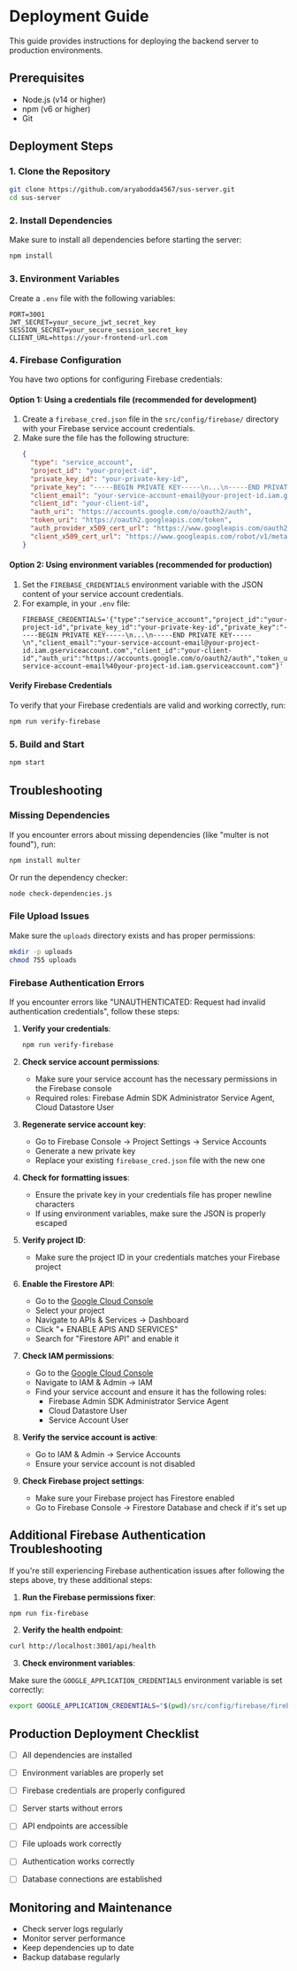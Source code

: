 # Deployment Guide

This guide provides instructions for deploying the backend server to production environments.

## Prerequisites

- Node.js (v14 or higher)
- npm (v6 or higher)
- Git

## Deployment Steps

### 1. Clone the Repository

```bash
git clone https://github.com/aryabodda4567/sus-server.git
cd sus-server
```

### 2. Install Dependencies

Make sure to install all dependencies before starting the server:

```bash
npm install
```

### 3. Environment Variables

Create a `.env` file with the following variables:

```
PORT=3001
JWT_SECRET=your_secure_jwt_secret_key
SESSION_SECRET=your_secure_session_secret_key
CLIENT_URL=https://your-frontend-url.com
```

### 4. Firebase Configuration

You have two options for configuring Firebase credentials:

#### Option 1: Using a credentials file (recommended for development)

1. Create a `firebase_cred.json` file in the `src/config/firebase/` directory with your Firebase service account credentials.
2. Make sure the file has the following structure:
   ```json
   {
     "type": "service_account",
     "project_id": "your-project-id",
     "private_key_id": "your-private-key-id",
     "private_key": "-----BEGIN PRIVATE KEY-----\n...\n-----END PRIVATE KEY-----\n",
     "client_email": "your-service-account-email@your-project-id.iam.gserviceaccount.com",
     "client_id": "your-client-id",
     "auth_uri": "https://accounts.google.com/o/oauth2/auth",
     "token_uri": "https://oauth2.googleapis.com/token",
     "auth_provider_x509_cert_url": "https://www.googleapis.com/oauth2/v1/certs",
     "client_x509_cert_url": "https://www.googleapis.com/robot/v1/metadata/x509/your-service-account-email%40your-project-id.iam.gserviceaccount.com"
   }
   ```

#### Option 2: Using environment variables (recommended for production)

1. Set the `FIREBASE_CREDENTIALS` environment variable with the JSON content of your service account credentials.
2. For example, in your `.env` file:
   ```
   FIREBASE_CREDENTIALS='{"type":"service_account","project_id":"your-project-id","private_key_id":"your-private-key-id","private_key":"-----BEGIN PRIVATE KEY-----\n...\n-----END PRIVATE KEY-----\n","client_email":"your-service-account-email@your-project-id.iam.gserviceaccount.com","client_id":"your-client-id","auth_uri":"https://accounts.google.com/o/oauth2/auth","token_uri":"https://oauth2.googleapis.com/token","auth_provider_x509_cert_url":"https://www.googleapis.com/oauth2/v1/certs","client_x509_cert_url":"https://www.googleapis.com/robot/v1/metadata/x509/your-service-account-email%40your-project-id.iam.gserviceaccount.com"}'
   ```

#### Verify Firebase Credentials

To verify that your Firebase credentials are valid and working correctly, run:

```bash
npm run verify-firebase
```

### 5. Build and Start

```bash
npm start
```

## Troubleshooting

### Missing Dependencies

If you encounter errors about missing dependencies (like "multer is not found"), run:

```bash
npm install multer
```

Or run the dependency checker:

```bash
node check-dependencies.js
```

### File Upload Issues

Make sure the `uploads` directory exists and has proper permissions:

```bash
mkdir -p uploads
chmod 755 uploads
```

### Firebase Authentication Errors

If you encounter errors like "UNAUTHENTICATED: Request had invalid authentication credentials", follow these steps:

1. **Verify your credentials**:
   ```bash
   npm run verify-firebase
   ```

2. **Check service account permissions**:
   - Make sure your service account has the necessary permissions in the Firebase console
   - Required roles: Firebase Admin SDK Administrator Service Agent, Cloud Datastore User

3. **Regenerate service account key**:
   - Go to Firebase Console → Project Settings → Service Accounts
   - Generate a new private key
   - Replace your existing `firebase_cred.json` file with the new one

4. **Check for formatting issues**:
   - Ensure the private key in your credentials file has proper newline characters
   - If using environment variables, make sure the JSON is properly escaped

5. **Verify project ID**:
   - Make sure the project ID in your credentials matches your Firebase project

6. **Enable the Firestore API**:
   - Go to the [Google Cloud Console](https://console.cloud.google.com/)
   - Select your project
   - Navigate to APIs & Services → Dashboard
   - Click "+ ENABLE APIS AND SERVICES"
   - Search for "Firestore API" and enable it

7. **Check IAM permissions**:
   - Go to the [Google Cloud Console](https://console.cloud.google.com/)
   - Navigate to IAM & Admin → IAM
   - Find your service account and ensure it has the following roles:
     - Firebase Admin SDK Administrator Service Agent
     - Cloud Datastore User
     - Service Account User

8. **Verify the service account is active**:
   - Go to IAM & Admin → Service Accounts
   - Ensure your service account is not disabled

9. **Check Firebase project settings**:
   - Make sure your Firebase project has Firestore enabled
   - Go to Firebase Console → Firestore Database and check if it's set up

## Additional Firebase Authentication Troubleshooting

If you're still experiencing Firebase authentication issues after following the steps above, try these additional steps:

1. **Run the Firebase permissions fixer**:

```bash
npm run fix-firebase
```

2. **Verify the health endpoint**:

```bash
curl http://localhost:3001/api/health
```

3. **Check environment variables**:

Make sure the `GOOGLE_APPLICATION_CREDENTIALS` environment variable is set correctly:

```bash
export GOOGLE_APPLICATION_CREDENTIALS="$(pwd)/src/config/firebase/firebase_cred.json"
```

## Production Deployment Checklist

- [ ] All dependencies are installed
- [ ] Environment variables are properly set
- [ ] Firebase credentials are properly configured
- [ ] Server starts without errors
- [ ] API endpoints are accessible
- [ ] File uploads work correctly
- [ ] Authentication works correctly
- [ ] Database connections are established


## Monitoring and Maintenance

- Check server logs regularly
- Monitor server performance
- Keep dependencies up to date
- Backup database regularly

